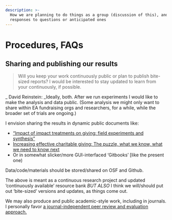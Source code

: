 ```yaml
---
description: >-
  How we are planning to do things as a group (discussion of this), and
  responses to questions or anticipated ones
---
```


# Procedures, FAQs

## Sharing and publishing our results

> Will you keep your work continuously public or plan to publish bite-sized reports? I would be interested to stay updated to learn from your continuously, if possible.

_ David Reinstein: _Ideally, both. After we run experiments I would like to make the analysis and data public. (Some analysis we might only want to share within EA fundraising orgs and researchers, for a while, while the broader set of trials are ongoing.)

I envision sharing the results in dynamic public documents like:

* [“Impact of impact treatments on giving: field experiments and synthesis”](https://daaronr.github.io/dualprocess/index.html) 
* [Increasing effective charitable giving: The puzzle, what we know, what we need to know next](https://daaronr.github.io/ea_giving_barriers/eval-aversion.html)
* Or in somewhat slicker/more GUI-interfaced ‘Gitbooks’ \[like the present one)

Data/code/materials should be stored/shared on OSF and Github.

The above is meant as a continuous research project and updated ‘continuously available’ resource bank _BUT ALSO_ I think we will/should put out ‘bite-sized’ versions and updates, as things come out.

We may also produce and public academic-style work, including in journals. I personally favor [a journal-independent peer review and evaluation approach.](https://app.gitbook.com/o/-MfFk4CTSGwVOPkwnRgx/s/-MkORcaM5xGxmrnczq25/)


